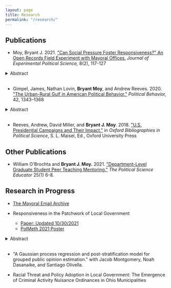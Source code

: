 ```yaml
---
layout: page
title: Research
permalink: "/research/"
---
```

## Publications
* Moy, Bryant J. 2021. ["Can Social Pressure Foster Responsiveness?" An Open Records Field Experiment with Mayoral Offices.](https://www.cambridge.org/core/journals/journal-of-experimental-political-science/article/can-social-pressure-foster-responsiveness-an-open-records-field-experiment-with-mayoral-offices/514BD7EBF8449FA868D995A599EABCC8) *Journal of Experimental Political Science,* 8(2), 117-127
<details>
<summary>Abstract</summary>
This paper examines the extent to which social pressures can foster greater responsiveness among public officials. I conduct a non-deceptive field experiment on 1400 city executives across all 50 states and measure their level of responsiveness to open records requests. I use two messages to prime social pressure. The first treatment centers on the norm and duty to be responsive to the public’s request for transparency. The second treatment is grounded in the peer effect literature, which suggests that individuals change their behavior in the face of potential social sanctioning and accountability. I find no evidence that mayors are affected by priming the officials’ duty to the public. The mayors who received the peer effects prime were 6–8 percentage points less likely to respond, which suggests a “backfire effect.” This paper contributes to the growing responsiveness literature on the local level and the potential detrimental impact of priming peer effects.</details>
  &nbsp;
  
* Gimpel, James, Nathan Lovin, **Bryant Moy**, and Andrew Reeves. 2020. ["The Urban-Rural Gulf in American Political Behavior."](https://link.springer.com/article/10.1007/s11109-020-09601-w) *Political Behavior,* 42, 1343–1368 
 <details>
<summary>Abstract</summary>
Urban–rural differences in partisan political loyalty are as familiar in the United States as they are in other countries. In this paper, we examine Gallup survey data from the early-2000s through 2018 to understand the urban–rural fissure that has been so noticeable in recent elections. We consider the potential mechanisms of an urban–rural political divide. We suggest that urban and rural dwellers oppose each other because they reside in far apart locations without much interaction and support different political parties because population size structures opinion quite differently in small towns compared with large cities. In particular, we consider the extent to which the compositional characteristics (i.e., race, income, education, etc.) of the individuals living in these locales drives the divide. We find that sizable urban–rural differences persist even after accounting for an array of individual-level characteristics that typically distinguish them.</details>
  &nbsp;
  
* Reeves, Andrew, David Miller, and **Bryant J. Moy**. 2018. ["U.S. Presidential Campaigns and Their Impact."](http://www.oxfordbibliographies.com/view/document/obo-9780199756223/obo-9780199756223-0156.xml) in *Oxford Bibliographies in Political Science*, S. L. Maisel, Ed., Oxford University Press

<!-- +## Invited to Revise and Resubmit or Under Review+ -->
<!-- +## Revise and Resubmit or Under Review+ -->
<!-- * [Can Social Pressure Foster Responsiveness?](Projects/SocialPressureMayors.md) An Open Records Field Experiment with Mayoral Offices *(Invited to Revise and Resubmit)*+ -->

<!-- +### Working Papers#*+ -->
<!-- +##* Hacker, Hans, Lisa Bohn, and **Bryant Moy**. "A Grave Responsibility": *Twelve Angry Men*, Critical Thinking, and Cross-Disciplinary Learning Communities + -->

<!-- +##** Rickert, Patrick, Nicholas W. Waterbury, and **Bryant J. Moy**.
[Changing Principals: Committee Chair Effectiveness in a Partisan Congress](https://bryantjmoy.github.io/assets/APSA2019RickertWaterburyMoy.pdf)+ -->

## Other Publications
* William O'Brochta and **Bryant J. Moy.** 2021. ["Department-Level Graduate Student Peer Teaching Mentoring."](https://bryantjmoy.github.io/assets/PeerTeachingMentoring.pdf) *The Political Science Educator* 25(1) 6-8.

## Research in Progress

* [The Mayoral Email Archive](https://bryantjmoy.github.io/Projects/Mayoral_Email_Archive)

* Responsiveness in the Patchwork of Local Government
  * [Paper: Updated 10/30/2021](https://bryantjmoy.github.io/assets/Responsiveness%20in%20the%20Patchwork.pdf) 
  * [PolMeth 2021 Poster](https://bryantjmoy.github.io/assets/Moy_PolMeth_2021.pdf)
  &nbsp;
<details>
 <summary>Abstract</summary>
Given a patchwork system of overlapping local institutions, can residents direct public policy? Current approaches to representation, at this level, may provide a distorted view of how democracy operates because they fail to account for the overlapping nature of institutions. To fill this gap, I first implement a framework that takes into account multiple overlapping governing institutions: cities, counties, school districts, and special districts. Second, using over 500,000 survey respondents, I estimate a novel measure of local ideological preferences for cities over time. Lastly, to assess the impact of ideology on public policy outcomes, I use a Bayesian within-between random effects model. I have three major findings: First, cross-sectional responsiveness exists. Second, I find evidence for dynamic responsiveness in spending, but inconclusive evidence for taxation. Third, I provide descriptive evidence that consolidated governance fosters greater responsiveness. I reframe the responsiveness discussion from a single governing unit to a holistic system of overlapping institutions, and provide the strongest evidence to date that local governments respond dynamically to the ideology of citizens.
</details>
  &nbsp;

* "A Gaussian process regression and post-stratification model for grouped public opinion estimation." with Jacob Montgomery, Noah Dasanaike, and Santiago Olivella.

* Racial Threat and Policy Adoption in Local Government: The Emergence of Criminal Activity Nuisance Ordinances in Ohio Municipalities

<!-- +* The Fox News Effect on Uninformed and Misinformed Responses: Assessing the Variability in Political Knowledge+ -->

<!-- +* Comparing Criteria for Confounder Selection+ -->


